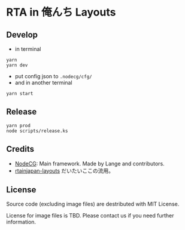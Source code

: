 # RTA in 俺んち Layouts

## Develop

- in terminal

```
yarn
yarn dev
```

- put config json to `.nodecg/cfg/`
- and in another terminal

```
yarn start
```

## Release

```
yarn prod
node scripts/release.ks
```

## Credits

- [NodeCG](https://github.com/nodecg/nodecg): Main framework. Made by Lange and contributors.
- [rtainjapan-layouts](https://github.com/RTAinJapan/rtainjapan-layouts) だいたいここの流用。

## License

Source code (excluding image files) are destributed with MIT License.

License for image files is TBD. Please contact us if you need further information.
